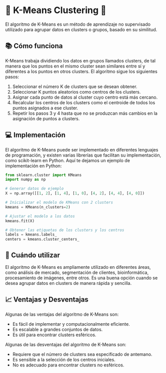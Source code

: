 # 🧮 K-Means Clustering 🧮

El algoritmo de K-Means es un método de aprendizaje no supervisado utilizado para agrupar datos en clusters o grupos, basado en su similitud.

## 📚 Cómo funciona

K-Means trabaja dividiendo los datos en grupos llamados clusters, de tal manera que los puntos en el mismo cluster sean similares entre sí y diferentes a los puntos en otros clusters. El algoritmo sigue los siguientes pasos:

1. Seleccionar el número K de clusters que se desean obtener.
2. Seleccionar K puntos aleatorios como centros de los clusters.
3. Asignar cada punto de datos al cluster cuyo centro está más cercano.
4. Recalcular los centros de los clusters como el centroide de todos los puntos asignados a ese cluster.
5. Repetir los pasos 3 y 4 hasta que no se produzcan más cambios en la asignación de puntos a clusters.

## 💻 Implementación

El algoritmo de K-Means puede ser implementado en diferentes lenguajes de programación, y existen varias librerías que facilitan su implementación, como scikit-learn en Python. Aquí te dejamos un ejemplo de implementación en Python:

```python
from sklearn.cluster import KMeans
import numpy as np

# Generar datos de ejemplo
X = np.array([[1, 2], [1, 4], [1, 0], [4, 2], [4, 4], [4, 0]])

# Inicializar el modelo de KMeans con 2 clusters
kmeans = KMeans(n_clusters=2)

# Ajustar el modelo a los datos
kmeans.fit(X)

# Obtener las etiquetas de los clusters y los centros
labels = kmeans.labels_
centers = kmeans.cluster_centers_
```
## 🤔 Cuándo utilizar
El algoritmo de K-Means es ampliamente utilizado en diferentes áreas, como análisis de mercado, segmentación de clientes, bioinformática, procesamiento de imágenes, entre otros. Es una buena opción cuando se desea agrupar datos en clusters de manera rápida y sencilla.

## 📈 Ventajas y Desventajas
Algunas de las ventajas del algoritmo de K-Means son:

- Es fácil de implementar y computacionalmente eficiente.
- Es escalable a grandes conjuntos de datos.
- Es útil para encontrar clusters esféricos.

Algunas de las desventajas del algoritmo de K-Means son:

- Requiere que el número de clusters sea especificado de antemano.
- Es sensible a la selección de los centros iniciales.
- No es adecuado para encontrar clusters no esféricos.
